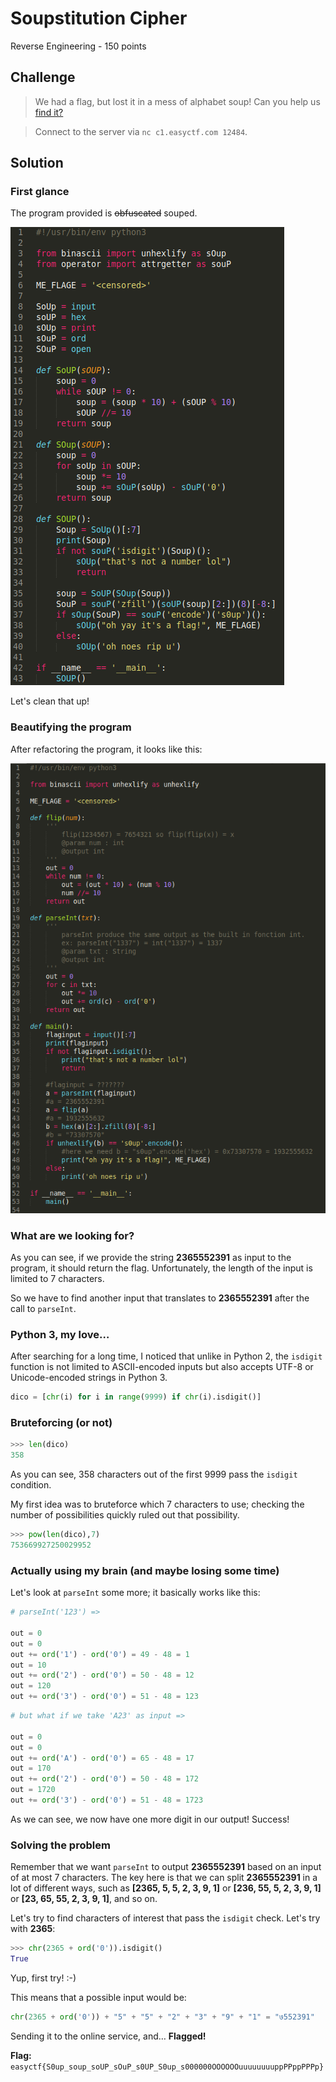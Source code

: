 # Soupstitution Cipher
Reverse Engineering - 150 points

## Challenge 

> We had a flag, but lost it in a mess of alphabet soup! Can you help us [find it?](soupstituted.org.py)

> Connect to the server via `nc c1.easyctf.com 12484`.

## Solution

### First glance

The program provided is ~~obfuscated~~ souped.

![org](https://github.com/Inshallhack/Write-ups/raw/master/EasyCTF/Soupstitution/soupstituted.py.png)
	
Let's clean that up!

### Beautifying the program

After refactoring the program, it looks like this:

![beautify](https://github.com/Inshallhack/Write-ups/raw/master/EasyCTF/Soupstitution/soupstituted.cleaned.py.png)
	

### What are we looking for?

As you can see, if we provide the string **2365552391** as input to the
program, it should return the flag. Unfortunately, the length of the input is
limited to 7 characters.

So we have to find another input that translates to **2365552391** after the
call to `parseInt`.

### Python 3, my love…

After searching for a long time, I noticed that unlike in Python 2, the
`isdigit` function is not limited to ASCII-encoded inputs but also accepts
UTF-8 or Unicode-encoded strings in Python 3.

```python
dico = [chr(i) for i in range(9999) if chr(i).isdigit()]
```

### Bruteforcing (or not)


```python
>>> len(dico)
358
```

As you can see, 358 characters out of the first 9999 pass the `isdigit`
condition.

My first idea was to bruteforce which 7 characters to use; checking the number
of possibilities quickly ruled out that possibility.

```python
>>> pow(len(dico),7)
753669927250029952
```

### Actually using my brain (and maybe losing some time)

Let's look at `parseInt` some more; it basically works like this:

```python
# parseInt('123') =>

out = 0
out = 0
out += ord('1') - ord('0') = 49 - 48 = 1
out = 10
out += ord('2') - ord('0') = 50 - 48 = 12
out = 120
out += ord('3') - ord('0') = 51 - 48 = 123
```

```python
# but what if we take 'A23' as input =>

out = 0
out = 0
out += ord('A') - ord('0') = 65 - 48 = 17
out = 170
out += ord('2') - ord('0') = 50 - 48 = 172
out = 1720
out += ord('3') - ord('0') = 51 - 48 = 1723
```

As we can see, we now have one more digit in our output! Success!

### Solving the problem

Remember that we want `parseInt` to output **2365552391** based on an input of
at most 7 characters. The key here is that we can split **2365552391** in
a lot of different ways, such as **[2365, 5, 5, 2, 3, 9, 1]** or **[236, 55, 5,
2, 3, 9, 1]** or **[23, 65, 55, 2, 3, 9, 1]**, and so on.

Let's try to find characters of interest that pass the `isdigit` check. Let's
try with **2365**:

```python
>>> chr(2365 + ord('0')).isdigit()
True
```

Yup, first try! :-)

This means that a possible input would be:
```python
chr(2365 + ord('0')) + "5" + "5" + "2" + "3" + "9" + "1" = "७552391"
```

Sending it to the online service, and… **Flagged!**

**Flag:** `easyctf{S0up_soup_soUP_sOuP_s0UP_S0up_s000000OOOOOOuuuuuuuuppPPppPPPp}`

